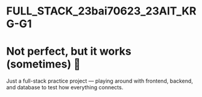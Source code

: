 # FULL_STACK_23bai70623_23AIT_KRG-G1

# Not perfect, but it works (sometimes) 🔧

Just a full-stack practice project — playing around with frontend, backend, and database to test how everything connects.
